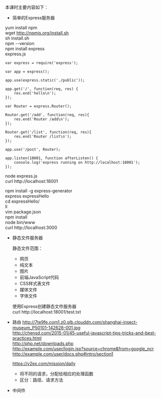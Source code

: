 本课时主要内容如下：
* 简单的Express服务器

yum install npm<br>
wget http://npmjs.org/install.sh<br>
sh install.sh<br>
npm --version<br>
npm install express<br>
express.js
```
var express = require('express');

var app = express();

app.use(express.static('./public'));

app.get('/', function(req, res) {
    res.end('hello\n');
});

var Router = express.Router();

Router.get('/add', function(req, res){
    res.end('Router /add\n');
});

Router.get('/list', function(req, res){
    res.end('Router /list\n');
});

app.use('/post', Router);

app.listen(18001, function afterListen() {
    console.log('express running on http://localhost:18001');
});
```
node express.js<br>
curl http://localhost:18001

npm install -g express-generator<br>
express expressHello<br>
cd expressHello/<br>
ll<br>
vim package.json<br>
npm install<br>
node bin/www<br>
curl http://localhost:3000<br>

* 静态文件服务器

    静态文件范围：
    * 网页
    * 纯文本
    * 图片
    * 前端JavaScript代码
    * CSS样式表文件
    * 媒体文件
    * 字体文件

    使用Express创建静态文件服务器<br>
    curl http://localhost:18001/test.txt<br>

* 路由
    http://7te9fe.com1.z0.glb.clouddn.com/shanghai-insect-museum_P50101-142628-001.jpg<br>
    http://chensd.com/2015-01/45-useful-javascript-tips-tricks-and-best-practices.html<br>
    http://php.net/downloads.php<br>
    http://example.com/user/login.jsp?source=chrome&from=google_ncr<br>
    http://example.com/user/docs.php#intro/section1<br>

    https://v2ex.com/mission/daily<br>

    * 将不同的请求，分配给相应的处理函数
    * 区分：路径、请求方法
* 中间件
